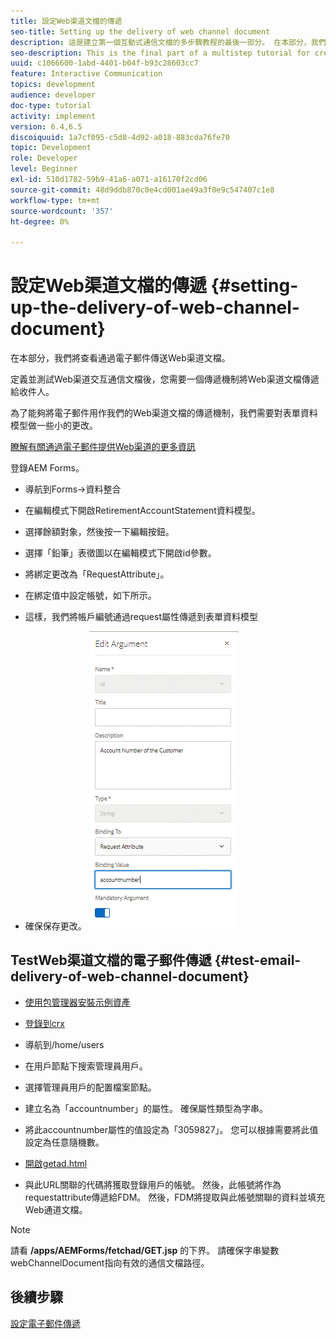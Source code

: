 ```yaml
---
title: 設定Web渠道文檔的傳遞
seo-title: Setting up the delivery of web channel document
description: 這是建立第一個互動式通信文檔的多步驟教程的最後一部分。 在本部分，我們將查看通過電子郵件傳送Web渠道文檔。
seo-description: This is the final part of a multistep tutorial for creating your first interactive communications document. In this part, we look at the delivery of web channel document via email.
uuid: c1066600-1abd-4401-b04f-b93c28603cc7
feature: Interactive Communication
topics: development
audience: developer
doc-type: tutorial
activity: implement
version: 6.4,6.5
discoiquuid: 1a7cf095-c5d8-4d92-a018-883cda76fe70
topic: Development
role: Developer
level: Beginner
exl-id: 510d1782-59b9-41a6-a071-a16170f2cd06
source-git-commit: 48d9ddb870c0e4cd001ae49a3f0e9c547407c1e8
workflow-type: tm+mt
source-wordcount: '357'
ht-degree: 0%

---
```


# 設定Web渠道文檔的傳遞 {#setting-up-the-delivery-of-web-channel-document}


在本部分，我們將查看通過電子郵件傳送Web渠道文檔。

定義並測試Web渠道交互通信文檔後，您需要一個傳遞機制將Web渠道文檔傳遞給收件人。

為了能夠將電子郵件用作我們的Web渠道文檔的傳遞機制，我們需要對表單資料模型做一些小的更改。

[瞭解有關通過電子郵件提供Web渠道的更多資訊](/help/forms/interactive-communications/delivery-of-web-channel-document-tutorial-use.md)

登錄AEM Forms。

* 導航到Forms->資料整合

* 在編輯模式下開啟RetirementAccountStatement資料模型。

* 選擇餘額對象，然後按一下編輯按鈕。

* 選擇「鉛筆」表徵圖以在編輯模式下開啟id參數。

* 將綁定更改為「RequestAttribute」。

* 在綁定值中設定帳號，如下所示。

* 這樣，我們將帳戶編號通過request屬性傳遞到表單資料模型

* 確保保存更改。
   ![fd](assets/requestattribute.gif)

## TestWeb渠道文檔的電子郵件傳遞 {#test-email-delivery-of-web-channel-document}

* [使用包管理器安裝示例資產](assets/webchanneldelivery.zip)
* [登錄到crx](http://localhost:4502/crx/de/index.jsp#)

* 導航到/home/users

* 在用戶節點下搜索管理員用戶。

* 選擇管理員用戶的配置檔案節點。

* 建立名為「accountnumber」的屬性。 確保屬性類型為字串。

* 將此accountnumber屬性的值設定為「3059827」。 您可以根據需要將此值設定為任意隨機數。

* [開啟getad.html](http://localhost:4502/content/getad.html)

* 與此URL關聯的代碼將獲取登錄用戶的帳號。 然後，此帳號將作為requestattribute傳遞給FDM。 然後，FDM將提取與此帳號關聯的資料並填充Web通道文檔。

>[!NOTE]
>
>請看 **/apps/AEMForms/fetchad/GET.jsp** 的下界。 請確保字串變數webChannelDocument指向有效的通信文檔路徑。

## 後續步驟

[設定電子郵件傳遞](../interactive-communications/delivery-of-web-channel-document-tutorial-use.md)